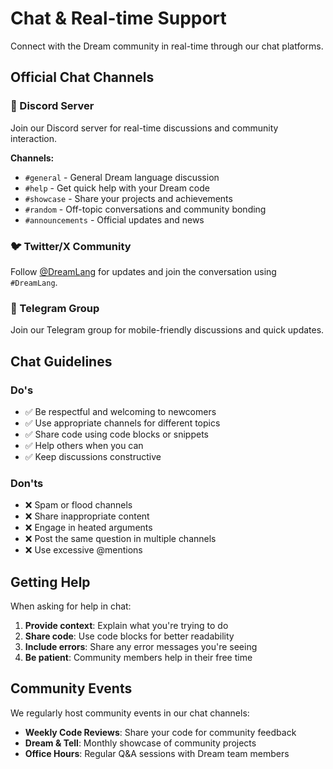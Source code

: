# Chat & Real-time Support

Connect with the Dream community in real-time through our chat platforms.

## Official Chat Channels

### 💬 Discord Server
Join our Discord server for real-time discussions and community interaction.

**Channels:**
- `#general` - General Dream language discussion
- `#help` - Get quick help with your Dream code
- `#showcase` - Share your projects and achievements
- `#random` - Off-topic conversations and community bonding
- `#announcements` - Official updates and news

### 🐦 Twitter/X Community
Follow [@DreamLang](https://twitter.com/dreamlang) for updates and join the conversation using `#DreamLang`.

### 📱 Telegram Group
Join our Telegram group for mobile-friendly discussions and quick updates.

## Chat Guidelines

### Do's
- ✅ Be respectful and welcoming to newcomers
- ✅ Use appropriate channels for different topics
- ✅ Share code using code blocks or snippets
- ✅ Help others when you can
- ✅ Keep discussions constructive

### Don'ts
- ❌ Spam or flood channels
- ❌ Share inappropriate content
- ❌ Engage in heated arguments
- ❌ Post the same question in multiple channels
- ❌ Use excessive @mentions

## Getting Help

When asking for help in chat:

1. **Provide context**: Explain what you're trying to do
2. **Share code**: Use code blocks for better readability
3. **Include errors**: Share any error messages you're seeing
4. **Be patient**: Community members help in their free time

## Community Events

We regularly host community events in our chat channels:
- **Weekly Code Reviews**: Share your code for community feedback
- **Dream & Tell**: Monthly showcase of community projects
- **Office Hours**: Regular Q&A sessions with Dream team members